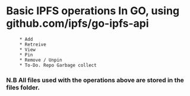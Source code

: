 # Basic IPFS operations In GO, using github.com/ipfs/go-ipfs-api
         * Add
         * Retreive
         * View
         * Pin
         * Remove / Unpin
         * To-Do. Repo Garbage collect

### N.B All files used with the operations above are stored in the files folder.
